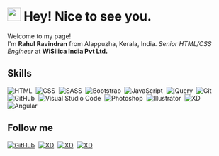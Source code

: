 <h1><img src="https://emojis.slackmojis.com/emojis/images/1531849430/4246/blob-sunglasses.gif?1531849430" width="30"/> Hey! Nice to see you.</h1>
<p>Welcome to my page! </br> I'm <b>Rahul Ravindran</b> from Alappuzha, Kerala, India. <i>Senior HTML/CSS Engineer</i> at <b>WiSilica India Pvt Ltd.</b></p>

## Skills
![HTML](https://img.shields.io/badge/-HTML-05122A?style=flat&logo=HTML5)&nbsp;
![CSS](https://img.shields.io/badge/-CSS-05122A?style=flat&logo=CSS3&logoColor=1572B6)&nbsp;
![SASS](https://img.shields.io/badge/-Sass-05122A?style=flat&logo=sass)&nbsp;
![Bootstrap](https://img.shields.io/badge/-Bootstrap-05122A?style=flat&logo=bootstrap)&nbsp;
![JavaScript](https://img.shields.io/badge/-JavaScript-05122A?style=flat&logo=javascript)&nbsp;
![jQuery](https://img.shields.io/badge/-jQuery-05122A?style=flat&logo=jquery&logoColor=1b72a3)&nbsp;
![Git](https://img.shields.io/badge/-Git-05122A?style=flat&logo=git)&nbsp;
![GitHub](https://img.shields.io/badge/-GitHub-05122A?style=flat&logo=github&logoColor=ffffff)&nbsp;
![Visual Studio Code](https://img.shields.io/badge/-Visual%20Studio%20Code-05122A?style=flat&logo=visual-studio-code&logoColor=007ACC)&nbsp;
![Photoshop](https://img.shields.io/badge/-Photoshop-05122A?style=flat&logo=adobe-photoshop)&nbsp;
![Illustrator](https://img.shields.io/badge/-Illustrator-05122A?style=flat&logo=adobe-illustrator)&nbsp;
![XD](https://img.shields.io/badge/-Adobe%20Xd-05122A?style=flat&logo=adobe-xd)&nbsp;
![Angular](https://img.shields.io/badge/-Angular-05122A?style=flat&logo=angular)&nbsp;

## Follow me
<a href="https://github.com/Rahul-Ravindran" target="_blank">![GitHub](https://img.shields.io/badge/-gitHub-000000?style=flat&logo=github)</a>&nbsp;
<a href="https://www.linkedin.com/in/rahul-ravi" target="_blank">![XD](https://img.shields.io/badge/-linkedin-0A66C2?style=flat&logo=linkedin)</a>&nbsp;
<a href="https://www.facebook.com/kannan.tklm" target="_blank">![XD](https://img.shields.io/badge/-facebook-1877F2?style=flat&logo=facebook&logoColor=ffffff)</a>&nbsp;
<a href="https://www.instagram.com/kannantklm" target="_blank">![XD](https://img.shields.io/badge/-instagram-E4405F?style=flat&logo=instagram&logoColor=ffffff)</a>&nbsp;
